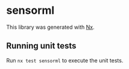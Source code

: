 # sensorml

This library was generated with [Nx](https://nx.dev).

## Running unit tests

Run `nx test sensorml` to execute the unit tests.
